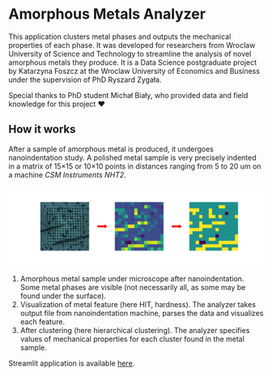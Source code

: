# Amorphous Metals Analyzer

This application clusters metal phases and outputs the mechanical properties of
each phase. It was developed for researchers from Wroclaw University of Science
and Technology to streamline the analysis of novel amorphous metals they
produce. It is a Data Science postgraduate project by Katarzyna Foszcz at the
Wroclaw University of Economics and Business under the supervision of PhD
Ryszard Zygała.

Special thanks to PhD student Michał Biały, who provided data and field
knowledge for this project ❤️

## How it works

After a sample of amorphous metal is produced, it undergoes nanoindentation
study. A polished metal sample is very precisely indented in a matrix of 15×15
or 10×10 points in distances ranging from 5 to 20 um on a machine *CSM
Instruments NHT2*.

<!-- image_split -->
![Clustering process](amorphous_metals/streamlit/Home/process.svg)
<!-- image_split -->

1. Amorphous metal sample under microscope after nanoindentation. Some metal
   phases are visible (not necessarily all, as some may be found under the
   surface).
2. Visualization of metal feature (here HIT, hardness). The analyzer takes
   output file from nanoindentation machine, parses the data and visualizes each
   feature.
3. After clustering (here hierarchical clustering). The analyzer specifies
   values of mechanical properties for each cluster found in the metal sample.

Streamlit application is available [here](https://metale-amorficzne.foszcz.co).
